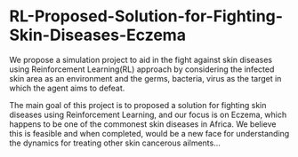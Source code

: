 # RL-Proposed-Solution-for-Fighting-Skin-Diseases-Eczema
We propose a simulation project to aid in the fight against skin diseases using Reinforcement Learning(RL) approach by considering the infected skin area as an environment and the germs, bacteria, virus as the target in which the agent aims to defeat. 

The main goal of this project is to proposed a solution for fighting skin diseases using Reinforcement Learning, and our focus is on Eczema, which happens to be one of the commonest skin diseases in Africa. We believe this is feasible and when completed, would be a new face for understanding the dynamics for treating other skin cancerous ailments...
